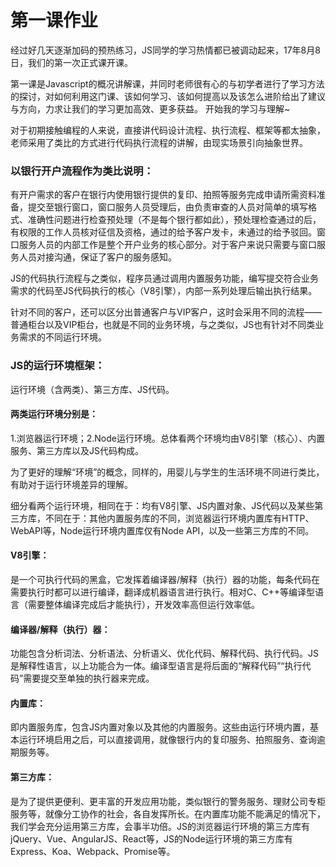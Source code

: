 # 第一课作业

经过好几天逐渐加码的预热练习，JS同学的学习热情都已被调动起来，17年8月8日，我们的第一次正式课开课。

第一课是Javascript的概况讲解课，并同时老师很有心的与初学者进行了学习方法的探讨，对如何利用这门课、该如何学习、该如何提高以及该怎么进阶给出了建议与方向，力求让我们的学习更加高效、更多获益。
开始我的学习与理解~

对于初期接触编程的人来说，直接讲代码设计流程、执行流程、框架等都太抽象，老师采用了类比的方式进行代码执行流程的讲解，由现实场景引向抽象世界。

### 以银行开户流程作为类比说明：

有开户需求的客户在银行内使用银行提供的复印、拍照等服务完成申请所需资料准备，提交至银行窗口，窗口服务人员受理后，由负责审查的人员对简单的填写格式、准确性问题进行检查预处理（不是每个银行都如此），预处理检查通过的后，有权限的工作人员核对征信及资格，通过的给予客户发卡，未通过的给予驳回。窗口服务人员的内部工作是整个开户业务的核心部分。对于客户来说只需要与窗口服务人员对接沟通，保证了客户的服务感知。

JS的代码执行流程与之类似，程序员通过调用内置服务功能，编写提交符合业务需求的代码至JS代码执行的核心（V8引擎），内部一系列处理后输出执行结果。

针对不同的客户，还可以区分出普通客户与VIP客户，这时会采用不同的流程——普通柜台以及VIP柜台，也就是不同的业务环境，与之类似，JS也有针对不同类业务需求的不同运行环境。

### JS的运行环境框架：

运行环境（含两类）、第三方库、JS代码。

#### 两类运行环境分别是：

1.浏览器运行环境；2.Node运行环境。总体看两个环境均由V8引擎（核心）、内置服务、第三方库以及JS代码构成。

为了更好的理解“环境”的概念，同样的，用婴儿与学生的生活环境不同进行类比，有助对于运行环境差异的理解。

细分看两个运行环境，相同在于：均有V8引擎、JS内置对象、JS代码以及某些第三方库，不同在于：其他内置服务库的不同，浏览器运行环境内置库有HTTP、WebAPI等，Node运行环境内置库仅有Node API，以及一些第三方库的不同。

#### V8引擎：

是一个可执行代码的黑盒，它发挥着编译器/解释（执行）器的功能，每条代码在需要执行时都可以进行编译，翻译成机器语言进行执行。相对C、C++等编译型语言（需要整体编译完成后才能执行），开发效率高但运行效率低。

#### 编译器/解释（执行）器：

功能包含分析词法、分析语法、分析语义、优化代码、解释代码、执行代码。JS是解释性语言，以上功能合为一体。编译型语言是将后面的“解释代码”“执行代码”需要提交至单独的执行器来完成。

#### 内置库：

即内置服务库，包含JS内置对象以及其他的内置服务。这些由运行环境内置，基本运行环境启用之后，可以直接调用，就像银行内的复印服务、拍照服务、查询逾期服务等。

#### 第三方库：

是为了提供更便利、更丰富的开发应用功能，类似银行的警务服务、理财公司专柜服务等，就像分工协作的社会，各自发挥所长。在内置库功能不能满足的情况下，我们学会充分运用第三方库，会事半功倍。JS的浏览器运行环境的第三方库有jQuery、Vue、AngularJS、React等，JS的Node运行环境的第三方库有Express、Koa、Webpack、Promise等。
